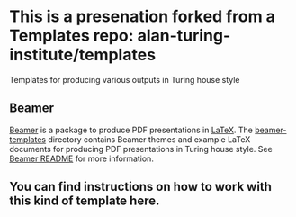 # This is a presenation forked from a Templates repo: alan-turing-institute/templates
Templates for producing various outputs in Turing house style
## Beamer
[Beamer](https://www.sharelatex.com/learn/Beamer) is a package to produce PDF presentations in [LaTeX](https://www.sharelatex.com/learn/Main_Page). The [beamer-templates](./beamer-templates) directory contains Beamer themes and example LaTeX documents for producing PDF presentations in Turing house style. See [Beamer README](./beamer-templates/README.md) for more information.

## You can find instructions on how to work with this kind of template here.
